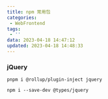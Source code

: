 ```yaml
---
title: npm 常用包
categories:
 - WebFrontend
tags:
 - ''
data: 2023-04-18 14:47:12
updated: 2023-04-18 14:48:33
---
```


### jQuery

```
pnpm i @rollup/plugin-inject jquery
```

```
npm i --save-dev @types/jquery
```
